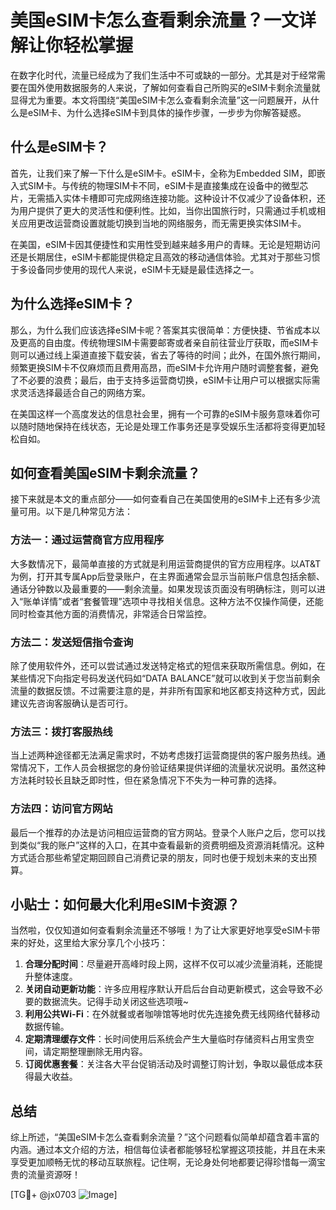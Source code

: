 # 美国eSIM卡怎么查看剩余流量？一文详解让你轻松掌握

在数字化时代，流量已经成为了我们生活中不可或缺的一部分。尤其是对于经常需要在国外使用数据服务的人来说，了解如何查看自己所购买的eSIM卡剩余流量就显得尤为重要。本文将围绕“美国eSIM卡怎么查看剩余流量”这一问题展开，从什么是eSIM卡、为什么选择eSIM卡到具体的操作步骤，一步步为你解答疑惑。

## 什么是eSIM卡？

首先，让我们来了解一下什么是eSIM卡。eSIM卡，全称为Embedded SIM，即嵌入式SIM卡。与传统的物理SIM卡不同，eSIM卡是直接集成在设备中的微型芯片，无需插入实体卡槽即可完成网络连接功能。这种设计不仅减少了设备体积，还为用户提供了更大的灵活性和便利性。比如，当你出国旅行时，只需通过手机或相关应用更改运营商设置就能切换到当地的网络服务，而无需更换实体SIM卡。

在美国，eSIM卡因其便捷性和实用性受到越来越多用户的青睐。无论是短期访问还是长期居住，eSIM卡都能提供稳定且高效的移动通信体验。尤其对于那些习惯于多设备同步使用的现代人来说，eSIM卡无疑是最佳选择之一。

## 为什么选择eSIM卡？

那么，为什么我们应该选择eSIM卡呢？答案其实很简单：方便快捷、节省成本以及更高的自由度。传统物理SIM卡需要邮寄或者亲自前往营业厅获取，而eSIM卡则可以通过线上渠道直接下载安装，省去了等待的时间；此外，在国外旅行期间，频繁更换SIM卡不仅麻烦而且费用高昂，而eSIM卡允许用户随时调整套餐，避免了不必要的浪费；最后，由于支持多运营商切换，eSIM卡让用户可以根据实际需求灵活选择最适合自己的网络方案。

在美国这样一个高度发达的信息社会里，拥有一个可靠的eSIM卡服务意味着你可以随时随地保持在线状态，无论是处理工作事务还是享受娱乐生活都将变得更加轻松自如。

## 如何查看美国eSIM卡剩余流量？

接下来就是本文的重点部分——如何查看自己在美国使用的eSIM卡上还有多少流量可用。以下是几种常见方法：

### 方法一：通过运营商官方应用程序

大多数情况下，最简单直接的方式就是利用运营商提供的官方应用程序。以AT&T为例，打开其专属App后登录账户，在主界面通常会显示当前账户信息包括余额、通话分钟数以及最重要的——剩余流量。如果发现该页面没有明确标注，则可以进入“账单详情”或者“套餐管理”选项中寻找相关信息。这种方法不仅操作简便，还能同时检查其他方面的消费情况，非常适合日常监控。

### 方法二：发送短信指令查询

除了使用软件外，还可以尝试通过发送特定格式的短信来获取所需信息。例如，在某些情况下向指定号码发送代码如“DATA BALANCE”就可以收到关于您当前剩余流量的数据反馈。不过需要注意的是，并非所有国家和地区都支持这种方式，因此建议先咨询客服确认是否可行。

### 方法三：拨打客服热线

当上述两种途径都无法满足需求时，不妨考虑拨打运营商提供的客户服务热线。通常情况下，工作人员会根据您的身份验证结果提供详细的流量状况说明。虽然这种方法耗时较长且缺乏即时性，但在紧急情况下不失为一种可靠的选择。

### 方法四：访问官方网站

最后一个推荐的办法是访问相应运营商的官方网站。登录个人账户之后，您可以找到类似“我的账户”这样的入口，在其中查看最新的资费明细及资源消耗情况。这种方式适合那些希望定期回顾自己消费记录的朋友，同时也便于规划未来的支出预算。

## 小贴士：如何最大化利用eSIM卡资源？

当然啦，仅仅知道如何查看剩余流量还不够哦！为了让大家更好地享受eSIM卡带来的好处，这里给大家分享几个小技巧：

1. **合理分配时间**：尽量避开高峰时段上网，这样不仅可以减少流量消耗，还能提升整体速度。
2. **关闭自动更新功能**：许多应用程序默认开启后台自动更新模式，这会导致不必要的数据流失。记得手动关闭这些选项哦~
3. **利用公共Wi-Fi**：在外就餐或者咖啡馆等地时优先连接免费无线网络代替移动数据传输。
4. **定期清理缓存文件**：长时间使用后系统会产生大量临时存储资料占用宝贵空间，请定期整理删除无用内容。
5. **订阅优惠套餐**：关注各大平台促销活动及时调整订购计划，争取以最低成本获得最大收益。

## 总结

综上所述，“美国eSIM卡怎么查看剩余流量？”这个问题看似简单却蕴含着丰富的内涵。通过本文介绍的方法，相信每位读者都能够轻松掌握这项技能，并且在未来享受更加顺畅无忧的移动互联旅程。记住啊，无论身处何地都要记得珍惜每一滴宝贵的流量资源呀！

[TG💪+ @jx0703 ![Image](https://github.com/user-attachments/assets/dbca1d08-cadb-493c-b0ec-ad6f7a83f270)]